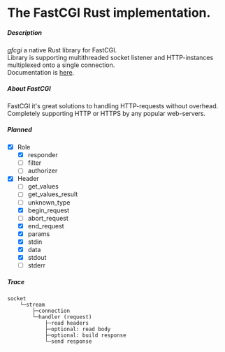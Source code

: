 # The FastCGI Rust implementation.

##### Description
*gfcgi* a native Rust library for FastCGI.  
Library is supporting multithreaded socket listener and HTTP-instances multiplexed onto a single connection.  
Documentation is [here](http://gedweb.github.io/rust-gfcgi/gfcgi/ "Documentation").

##### About FastCGI
FastCGI it's great solutions to handling HTTP-requests without overhead. Completely supporting HTTP or HTTPS by any popular web-servers.

##### Planned
- [x] Role
  - [x] responder
  - [ ] filter
  - [ ] authorizer
- [x] Header
  - [ ] get_values
  - [ ] get_values_result
  - [ ] unknown_type
  - [x] begin_request
  - [ ] abort_request
  - [x] end_request
  - [x] params
  - [x] stdin
  - [x] data
  - [x] stdout
  - [ ] stderr

##### Trace
    socket
        └─stream
            ├─connection
            └─handler (request)
                ├─read headers
                ├─optional: read body
                ├─optional: build response
                └─send response